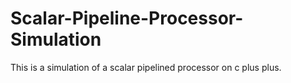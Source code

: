 # Scalar-Pipeline-Processor-Simulation
This is a simulation of a scalar pipelined processor on c plus plus. 
